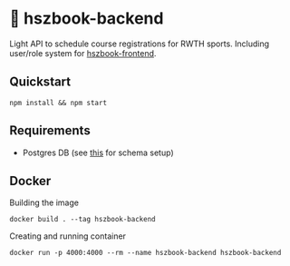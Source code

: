 # 📜 hszbook-backend

Light API to schedule course registrations for RWTH sports. Including user/role system for [hszbook-frontend](https://github.com/timaxlucas/hszbook-frontend).

## Quickstart

    npm install && npm start
    
## Requirements

 - Postgres DB (see [this](pg-setup.sql) for schema setup)
    
## Docker
Building the image

    docker build . --tag hszbook-backend 
    
Creating and running container

    docker run -p 4000:4000 --rm --name hszbook-backend hszbook-backend
